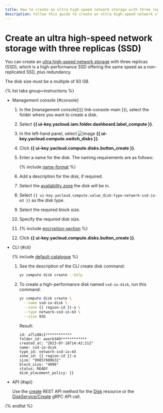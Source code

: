 ```yaml
---
title: How to create an ultra high-speed network storage with three replicas (SSD) in {{ compute-full-name }}
description: Follow this guide to create an ultra high-speed network storage with three replicas (SSD).
---
```


# Create an ultra high-speed network storage with three replicas (SSD)


You can create an [ultra high-speed network storage](../../concepts/disk.md#nr-disks) with three replicas (SSD), which is a high-performance SSD offering the same speed as a non-replicated SSD, plus redundancy.

The disk size must be a multiple of 93 GB.

{% list tabs group=instructions %}

- Management console {#console}
  
  1. In the [management console]({{ link-console-main }}), select the folder where you want to create a disk.
  1. Select **{{ ui-key.yacloud.iam.folder.dashboard.label_compute }}**.
  1. In the left-hand panel, select ![image](../../../_assets/console-icons/hard-drive.svg) **{{ ui-key.yacloud.compute.switch_disks }}**.
  1. Click **{{ ui-key.yacloud.compute.disks.button_create }}**.
  1. Enter a name for the disk. The naming requirements are as follows:
  
      {% include [name-format](../../../_includes/name-format.md) %}
  
  1. Add a description for the disk, if required.
  1. Select the [availability zone](../../../overview/concepts/geo-scope.md) the disk will be in.
  1. Select `{{ ui-key.yacloud.compute.value_disk-type-network-ssd-io-m3 }}` as the disk type.
  1. Select the required block size.
  1. Specify the required disk size.

  1. {% include [encryption-section](../../../_includes/compute/encryption-section.md) %}
  1. Click **{{ ui-key.yacloud.compute.disks.button_create }}**.

- CLI {#cli}
  
  {% include [default-catalogue](../../../_includes/default-catalogue.md) %}
  
  1. See the description of the CLI create disk command:
  
      ```bash
      yc compute disk create --help
      ```
  
  1. To create a high-performance disk named `ssd-io-disk`, run this command:

      ```bash
      yc compute disk create \
        --name ssd-io-disk \
        --zone {{ region-id }}-a \
        --type network-ssd-io-m3 \
        --size 93G
      ```

      Result:

      ```text
      id: a7li08c1************
      folder_id: aoerb349************
      created_at: "2023-07-18T14:42:21Z"
      name: ssd-io-disk
      type_id: network-ssd-io-m3
      zone_id: {{ region-id }}-a
      size: "99857989632"
      block_size: "4096"
      status: READY
      disk_placement_policy: {}
      ```

- API {#api}

  Use the [create](../../api-ref/Disk/create.md) REST API method for the [Disk](../../api-ref/Disk/index.md) resource or the [DiskService/Create](../../api-ref/grpc/Disk/create.md) gRPC API call.

{% endlist %}